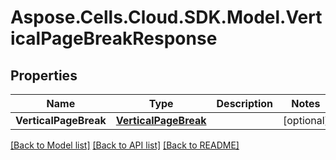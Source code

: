 # Aspose.Cells.Cloud.SDK.Model.VerticalPageBreakResponse
## Properties

Name | Type | Description | Notes
------------ | ------------- | ------------- | -------------
**VerticalPageBreak** | [**VerticalPageBreak**](VerticalPageBreak.md) |  | [optional] 

[[Back to Model list]](../README.md#documentation-for-models) [[Back to API list]](../README.md#documentation-for-api-endpoints) [[Back to README]](../README.md)

